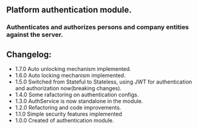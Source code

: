 ## Platform authentication module.
### Authenticates and authorizes persons and company entities against the server.

## Changelog:

* 1.7.0 Auto unlocking mechanism implemented.
* 1.6.0 Auto locking mechanism implemented.
* 1.5.0 Switched from Stateful to Stateless, using JWT for authentication and authorization now(breaking changes).
* 1.4.0 Some rafactoring on authentication configs.
* 1.3.0 AuthService is now standalone in the module.
* 1.2.0 Refactoring and code improvements.
* 1.1.0 Simple security features implemented
* 1.0.0 Created of authentication module.